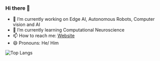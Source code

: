 ### Hi there 👋

- 🔭 I’m currently working on Edge AI, Autonomous Robots, Computer vision and AI
- 🌱 I’m currently learning Computational Neuroscience
- 📫 How to reach me: [Website](https://adithya.de)
- 😄 Pronouns: He/ Him

![Top Langs](https://github-readme-stats.vercel.app/api/top-langs/?username=adithyab94&layout=compact&hide=Matlab,C,javascript,html,LabVIEW,ProLog,objective-c,M,OpenEdge%20ABL,Batchfile,Perl,Roff,Jupyter%20Notebook,TCL,TLA,CSS,c%23,Makefile,Tex,GLSL,qmake,M4,scilab&langs_count=8&hide_title=false&theme=default&show_icons=true&include_all_commits=false,is_fork=false)

<!--
**adithyab94/adithyab94** is a ✨ _special_ ✨ repository because its `README.md` (this file) appears on your GitHub profile.

Here are some ideas to get you started:

- 🔭 I’m currently working on ...
- 🌱 I’m currently learning ...
- 👯 I’m looking to collaborate on ...
- 🤔 I’m looking for help with ...
- 💬 Ask me about ...
- 📫 How to reach me: ...
- 😄 Pronouns: ...
- ⚡ Fun fact: ...
-->
